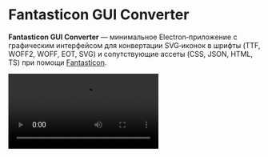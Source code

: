 # Fantasticon GUI Converter

**Fantasticon GUI Converter** — минимальное Electron‑приложение с графическим интерфейсом для конвертации SVG‑иконок в шрифты (TTF, WOFF2, WOFF, EOT, SVG) и сопутствующие ассеты (CSS, JSON, HTML, TS) при помощи [Fantasticon](https://github.com/tancredi/fantasticon).

<video src='https://youtu.be/FWn5W6N5w3o'>


---

## Возможности

- Выберите **папку со SVG** 
- Выберите **папку** куда сохранить готовый шрифты 
- Шрифты будут сгенерированы в форматах
  – `ttf`, `woff2`, `woff`, `eot`, `svg`  
- Ассеты сгенерируются:  
  – CSS‑стилей классов-иконок  
  – JSON‑и HTML‑шаблонов  
  – TypeScript‑типов (опционально)
- Детальные настройки шрифта в **fantasticonrc.json** (имя шрифта, префикс, форматы и ассеты)

---

## Быстрый старт

1. **Клонируйте** репозиторий и перейдите в папку проекта:
   ```bash
   git clone https://github.com/ваш-логин/fantasticon-gui.git
   cd fantasticon-gui
2. Установите зависимости --> будет создана папка node_modules
   ```bash
   npm install
3. Запустите приложение
   ```bash
   npm run start

## Структура проекта
```bash
fantasticon-gui/
├── package.json           # скрипты и зависимости (electron, fantasticon)
├── fantasticonrc.json     # глобальные настройки Fantasticon
├── main.js                # main‑процесс Electron: окно + IPC‑хендлеры
├── renderer.js            # preload: безопасный bridge window.api
├── index.html             # UI: разметка и логика кнопок
└── node_modules/          # зависимости, папка будет создана во время второго шага



